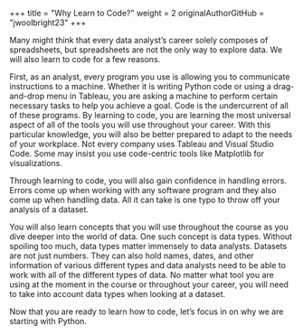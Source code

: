 +++
title = "Why Learn to Code?"
weight = 2
originalAuthorGitHub = "jwoolbright23"
+++

Many might think that every data analyst’s career solely composes of spreadsheets, but spreadsheets are not the only way to explore data. We will also learn to code for a few reasons.

First, as an analyst, every program you use is allowing you to communicate instructions to a machine. Whether it is writing Python code or using a drag-and-drop menu in Tableau, you are asking a machine to perform certain necessary tasks to help you achieve a goal. Code is the undercurrent of all of these programs. By learning to code, you are learning the most universal aspect of all of the tools you will use throughout your career. With this particular knowledge, you will also be better prepared to adapt to the needs of your workplace. Not every company uses Tableau and Visual Studio Code. Some may insist you use code-centric tools like Matplotlib for visualizations.

Through learning to code, you will also gain confidence in handling errors. Errors come up when working with any software program and they also come up when handling data. All it can take is one typo to throw off your analysis of a dataset.

You will also learn concepts that you will use throughout the course as you dive deeper into the world of data. One such concept is data types. Without spoiling too much, data types matter immensely to data analysts. Datasets are not just numbers. They can also hold names, dates, and other information of various different types and data analysts need to be able to work with all of the different types of data. No matter what tool you are using at the moment in the course or throughout your career, you will need to take into account data types when looking at a dataset.

Now that you are ready to learn how to code, let’s focus in on why we are starting with Python.
